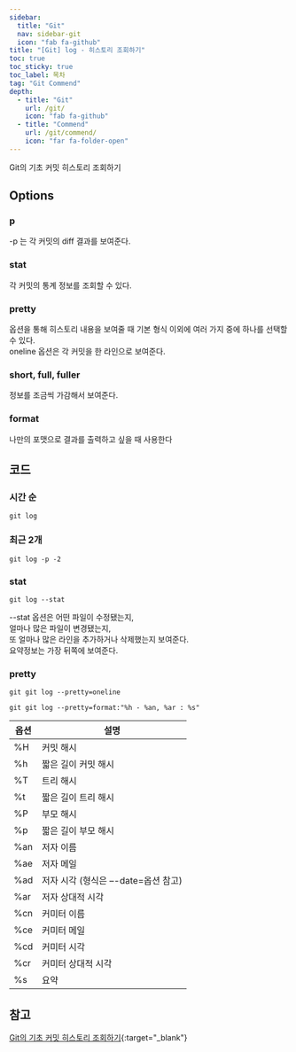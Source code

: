 ```yaml
---
sidebar:
  title: "Git"
  nav: sidebar-git
  icon: "fab fa-github"
title: "[Git] log - 히스토리 조회하기"
toc: true
toc_sticky: true
toc_label: 목차
tag: "Git Commend"
depth: 
  - title: "Git"
    url: /git/
    icon: "fab fa-github"
  - title: "Commend"
    url: /git/commend/
    icon: "far fa-folder-open"
---
```

Git의 기초 커밋 히스토리 조회하기

## Options
### p  
-p 는 각 커밋의 diff 결과를 보여준다.
    
### stat
각 커밋의 통계 정보를 조회할 수 있다.

### pretty
옵션을 통해 히스토리 내용을 보여줄 때 기본 형식 이외에 여러 가지 중에 하나를 선택할 수 있다.  
oneline 옵션은 각 커밋을 한 라인으로 보여준다.

### short, full, fuller
정보를 조금씩 가감해서 보여준다.
    
### format
나만의 포맷으로 결과를 출력하고 싶을 때 사용한다
    
## 코드
### 시간 순
```
git log
```
### 최근 2개
```
git log -p -2
```

### stat
```
git log --stat
```
--stat 옵션은 어떤 파일이 수정됐는지,  
얼마나 많은 파일이 변경됐는지,  
또 얼마나 많은 라인을 추가하거나 삭제했는지 보여준다.  
요약정보는 가장 뒤쪽에 보여준다.

### pretty
```
git git log --pretty=oneline
```

```
git git log --pretty=format:"%h - %an, %ar : %s"
```


| 옵션 | 설명 |
| ---- | ---- |
| %H | 커밋 해시 |
| %h | 짧은 길이 커밋 해시 |
| %T | 트리 해시 |
| %t | 짧은 길이 트리 해시 |
| %P | 부모 해시 |
| %p | 짧은 길이 부모 해시 |
| %an | 저자 이름 |
| %ae | 저자 메일 |
| %ad | 저자 시각 (형식은 –-date=옵션 참고) |
| %ar | 저자 상대적 시각 |
| %cn | 커미터 이름 |
| %ce | 커미터 메일 |
| %cd | 커미터 시각 |
| %cr | 커미터 상대적 시각 |
| %s | 요약 |

## 참고
[<i class="fas fa-link"></i> Git의 기초 커밋 히스토리 조회하기](https://git-scm.com/book/ko/v1/Git의-기초-커밋-히스토리-조회하기){:target="_blank"}



